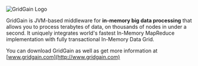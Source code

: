 ![GridGain Logo](http://www.gridgain.com/images/logo/logo_mid.png "GridGain Logo")

GridGain is JVM-based middleware for **in-memory big data processing** that allows you to process terabytes of data, on thousands of nodes in under a second. It uniquely integrates world's fastest In-Memory MapReduce implementation with fully transactional In-Memory Data Grid.

You can download GridGain as well as get more information at [www.gridgain.com](http://www.gridgain.com)
